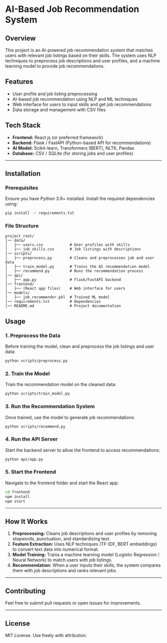 # AI-Based Job Recommendation System

## Overview
This project is an AI-powered job recommendation system that matches users with relevant job listings based on their skills. The system uses NLP techniques to preprocess job descriptions and user profiles, and a machine learning model to provide job recommendations.

## Features
- User profile and job listing preprocessing
- AI-based job recommendation using NLP and ML techniques
- Web interface for users to input skills and get job recommendations
- Data storage and management with CSV files

## Tech Stack
- **Frontend:** React.js (or preferred framework)
- **Backend:** Flask / FastAPI (Python-based API for recommendations)
- **AI Model:** Scikit-learn, Transformers (BERT), NLTK, Pandas
- **Database:** CSV / SQLite (for storing jobs and user profiles)

---

## Installation
### Prerequisites
Ensure you have Python 3.9+ installed. Install the required dependencies using:

```sh
pip install -r requirements.txt
```

### File Structure
```
project_root/
│── data/
│   ├── users.csv            # User profiles with skills
│   ├── job_skills.csv       # Job listings with descriptions
│── scripts/
│   ├── preprocess.py        # Cleans and preprocesses job and user data
│   ├── train_model.py       # Trains the AI recommendation model
│   ├── recommend.py         # Runs the recommendation process
│── api/
│   ├── app.py               # Flask/FastAPI backend
│── frontend/
│   ├── (React app files)    # Web interface for users
│── models/
│   ├── job_recommender.pkl  # Trained ML model
│── requirements.txt         # Dependencies
│── README.md                # Project documentation
```

## Usage
### 1. Preprocess the Data
Before training the model, clean and preprocess the job listings and user data:

```sh
python scripts/preprocess.py
```

### 2. Train the Model
Train the recommendation model on the cleaned data:

```sh
python scripts/train_model.py
```

### 3. Run the Recommendation System
Once trained, use the model to generate job recommendations:

```sh
python scripts/recommend.py
```

### 4. Run the API Server
Start the backend server to allow the frontend to access recommendations:

```sh
python api/app.py
```

### 5. Start the Frontend
Navigate to the frontend folder and start the React app:

```sh
cd frontend
npm install
npm start
```

---

## How It Works
1. **Preprocessing:** Cleans job descriptions and user profiles by removing stopwords, punctuation, and standardizing text.
2. **Feature Extraction:** Uses NLP techniques (TF-IDF, BERT embeddings) to convert text data into numerical format.
3. **Model Training:** Trains a machine learning model (Logistic Regression / Neural Network) to match users with job listings.
4. **Recommendation:** When a user inputs their skills, the system compares them with job descriptions and ranks relevant jobs.

---

## Contributing
Feel free to submit pull requests or open issues for improvements.

---

## License
MIT License. Use freely with attribution.

